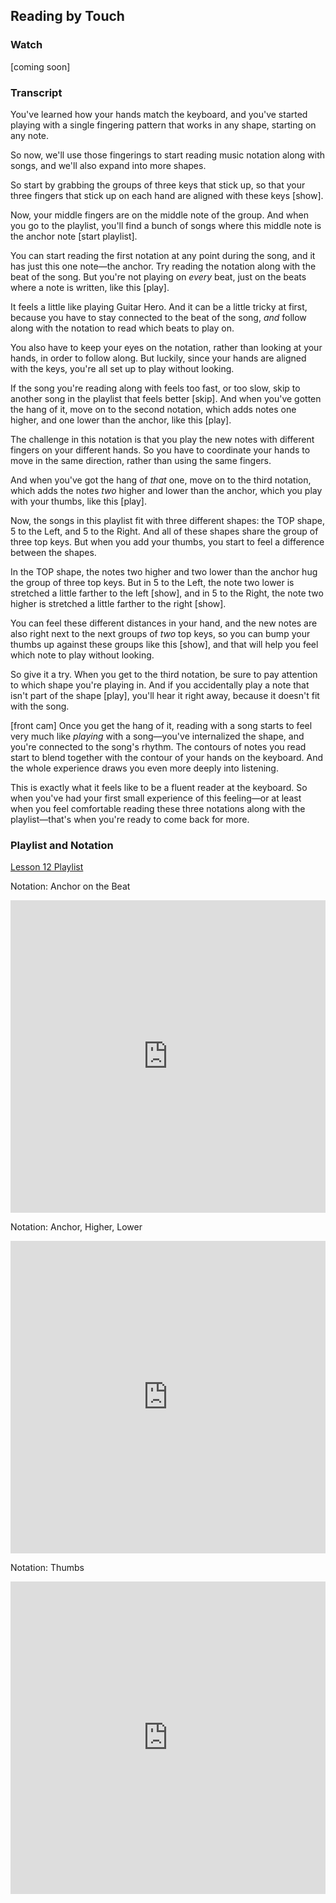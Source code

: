 ## Reading by Touch



### Watch



[coming soon]



### Transcript

You've learned how your hands match the keyboard, and you've started playing with a single fingering pattern that works in any shape, starting on any note.

So now, we'll use those fingerings to start reading music notation along with songs, and we'll also expand into more shapes.

So start by grabbing the groups of three keys that stick up, so that your three fingers that stick up on each hand are aligned with these keys [show].

Now, your middle fingers are on the middle note of the group. And when you go to the playlist, you'll find a bunch of songs where this middle note is the anchor note [start playlist].

You can start reading the first notation at any point during the song, and it has just this one note&mdash;the anchor. Try reading the notation along with the beat of the song. But you're not playing on *every* beat, just on the beats where a note is written, like this [play].

It feels a little like playing Guitar Hero. And it can be a little tricky at first, because you have to stay connected to the beat of the song, *and* follow along with the notation to read which beats to play on.

You also have to keep your eyes on the notation, rather than looking at your hands, in order to follow along. But luckily, since your hands are aligned with the keys, you're all set up to play without looking.

If the song you're reading along with feels too fast, or too slow, skip to another song in the playlist that feels better [skip]. And when you've gotten the hang of it, move on to the second notation, which adds notes one higher, and one lower than the anchor, like this [play].

The challenge in this notation is that you play the new notes with different fingers on your different hands. So you have to coordinate your hands to move in the same direction, rather than using the same fingers.

And when you've got the hang of *that* one, move on to the third notation, which adds the notes *two* higher and lower than the anchor, which you play with your thumbs, like this [play].

Now, the songs in this playlist fit with three different shapes: the TOP shape, 5 to the Left, and 5 to the Right. And all of these shapes share the group of three top keys. But when you add your thumbs, you start to feel a difference between the shapes. 

In the TOP shape, the notes two higher and two lower than the anchor hug the group of three top keys. But in 5 to the Left, the note two lower is stretched a little farther to the left [show], and in 5 to the Right, the note two higher is stretched a little farther to the right [show].

You can feel these different distances in your hand, and the new notes are also right next to the next groups of *two* top keys, so you can bump your thumbs up against these groups like this [show], and that will help you feel which note to play without looking.

So give it a try. When you get to the third notation, be sure to pay attention to which shape you're playing in. And if you accidentally play a note that isn't part of the shape [play], you'll hear it right away, because it doesn't fit with the song.

[front cam] Once you get the hang of it, reading with a song starts to feel very much like *playing* with a song&mdash;you've internalized the shape, and you're connected to the song's rhythm. The contours of notes you read start to blend together with the contour of your hands on the keyboard. And the whole experience draws you even more deeply into listening.

This is exactly what it feels like to be a fluent reader at the keyboard. So when you've had your first small experience of this feeling&mdash;or at least when you feel comfortable reading these three notations along with the playlist&mdash;that's when you're ready to come back for more.



### Playlist and Notation

<a href="https://www.shapesmusic.com/tactile-1" target="_blank">Lesson 12 Playlist</a>



Notation: Anchor on the Beat

<embed
	src="https://shapesmusic.github.io/shapes-method/media/reading_tactile_1.pdf"
	type="application/pdf"
	width="100%"
	height="500px"
/>



Notation: Anchor, Higher, Lower

<embed
	src="https://shapesmusic.github.io/shapes-method/media/reading_tactile_3.pdf"
	type="application/pdf"
	width="100%"
	height="500px"
/>



Notation: Thumbs

<embed
	src="https://shapesmusic.github.io/shapes-method/media/reading_tactile_4.pdf"
	type="application/pdf"
	width="100%"
	height="500px"
/>
